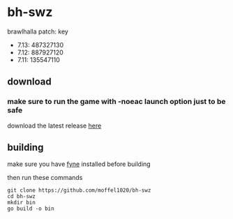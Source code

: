 # bh-swz
brawlhalla patch: key
- 7.13: 487327130
- 7.12: 887927120
- 7.11: 135547110

## download
### make sure to run the game with -noeac launch option just to be safe
download the latest release [here](https://github.com/moffel1020/bh-swz/releases)

## building
make sure you have [fyne](https://developer.fyne.io/started/) installed before building

then run these commands
```
git clone https://github.com/moffel1020/bh-swz
cd bh-swz
mkdir bin
go build -o bin
```
